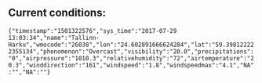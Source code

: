 ## Current conditions: 
 ``` {"timestamp":"1501322576","sys_time":"2017-07-29 13:03:34","name":"Tallinn-Harku","wmocode":"26038","lon":"24.602891666624284","lat":"59.398122222355134","phenomenon":"Overcast","visibility":"20.0","precipitations":"0","airpressure":"1010.3","relativehumidity":"72","airtemperature":"20.3","winddirection":"161","windspeed":"1.8","windspeedmax":"4.1","NA":"","NA":""} ```
